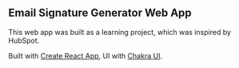 ## Email Signature Generator Web App
This web app was built as a learning project, which was inspired by HubSpot.

Built with [Create React App](https://github.com/facebook/create-react-app), UI with [Chakra UI](https://chakra-ui.com/).
